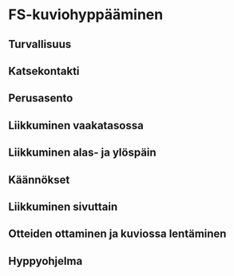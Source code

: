 # FS-kuviohyppääminen

## Turvallisuus
## Katsekontakti
## Perusasento
## Liikkuminen vaakatasossa
## Liikkuminen alas- ja ylöspäin
## Käännökset
## Liikkuminen sivuttain
## Otteiden ottaminen ja kuviossa lentäminen
## Hyppyohjelma